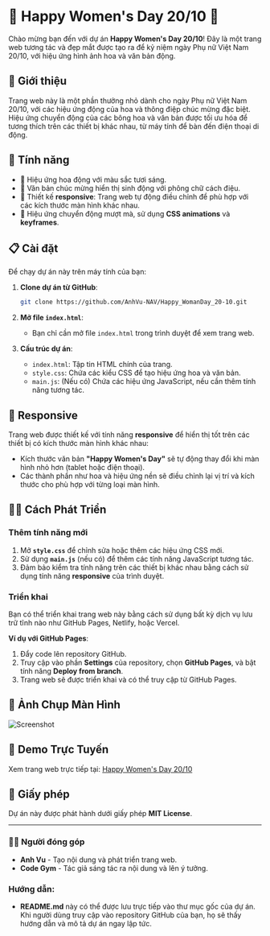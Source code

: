 # 🎉 Happy Women's Day 20/10 🎉

Chào mừng bạn đến với dự án **Happy Women's Day 20/10**! Đây là một trang web tương tác và đẹp mắt được tạo ra để kỷ niệm ngày Phụ nữ Việt Nam 20/10, với hiệu ứng hình ảnh hoa và văn bản động.

## 🌸 Giới thiệu

Trang web này là một phần thưởng nhỏ dành cho ngày Phụ nữ Việt Nam 20/10, với các hiệu ứng động của hoa và thông điệp chúc mừng đặc biệt. Hiệu ứng chuyển động của các bông hoa và văn bản được tối ưu hóa để tương thích trên các thiết bị khác nhau, từ máy tính để bàn đến điện thoại di động.

## 🎯 Tính năng

- 🌼 Hiệu ứng hoa động với màu sắc tươi sáng.
- 🎨 Văn bản chúc mừng hiển thị sinh động với phông chữ cách điệu.
- 📱 Thiết kế **responsive**: Trang web tự động điều chỉnh để phù hợp với các kích thước màn hình khác nhau.
- 🌟 Hiệu ứng chuyển động mượt mà, sử dụng **CSS animations** và **keyframes**.

## 📋 Cài đặt

Để chạy dự án này trên máy tính của bạn:

1. **Clone dự án từ GitHub**:

   ```bash
   git clone https://github.com/AnhVu-NAV/Happy_WomanDay_20-10.git
   ```

2. **Mở file `index.html`**:

   - Bạn chỉ cần mở file `index.html` trong trình duyệt để xem trang web.

3. **Cấu trúc dự án**:
   - `index.html`: Tập tin HTML chính của trang.
   - `style.css`: Chứa các kiểu CSS để tạo hiệu ứng hoa và văn bản.
   - `main.js`: (Nếu có) Chứa các hiệu ứng JavaScript, nếu cần thêm tính năng tương tác.

## 📱 Responsive

Trang web được thiết kế với tính năng **responsive** để hiển thị tốt trên các thiết bị có kích thước màn hình khác nhau:

- Kích thước văn bản **"Happy Women's Day"** sẽ tự động thay đổi khi màn hình nhỏ hơn (tablet hoặc điện thoại).
- Các thành phần như hoa và hiệu ứng nền sẽ điều chỉnh lại vị trí và kích thước cho phù hợp với từng loại màn hình.

## 👩‍💻 Cách Phát Triển

### Thêm tính năng mới

1. Mở **`style.css`** để chỉnh sửa hoặc thêm các hiệu ứng CSS mới.
2. Sử dụng **`main.js`** (nếu có) để thêm các tính năng JavaScript tương tác.
3. Đảm bảo kiểm tra tính năng trên các thiết bị khác nhau bằng cách sử dụng tính năng **responsive** của trình duyệt.

### Triển khai

Bạn có thể triển khai trang web này bằng cách sử dụng bất kỳ dịch vụ lưu trữ tĩnh nào như GitHub Pages, Netlify, hoặc Vercel.

**Ví dụ với GitHub Pages**:

1. Đẩy code lên repository GitHub.
2. Truy cập vào phần **Settings** của repository, chọn **GitHub Pages**, và bật tính năng **Deploy from branch**.
3. Trang web sẽ được triển khai và có thể truy cập từ GitHub Pages.

## 📸 Ảnh Chụp Màn Hình

![Screenshot](link-to-screenshot.png)

## 🎉 Demo Trực Tuyến

Xem trang web trực tiếp tại: [Happy Women's Day 20/10](https://anhvu-nav.github.io/Happy_WomanDay_20-10/)

## 📄 Giấy phép

Dự án này được phát hành dưới giấy phép **MIT License**.

---

### 👨‍💻 Người đóng góp

- **Anh Vu** - Tạo nội dung và phát triển trang web.
- **Code Gym** - Tác giả sáng tác ra nội dung và lên ý tưởng.

### Hướng dẫn:

- **README.md** này có thể được lưu trực tiếp vào thư mục gốc của dự án. Khi người dùng truy cập vào repository GitHub của bạn, họ sẽ thấy hướng dẫn và mô tả dự án ngay lập tức.
